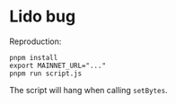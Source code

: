 # Lido bug

Reproduction:

```
pnpm install
export MAINNET_URL="..."
pnpm run script.js
```

The script will hang when calling `setBytes`.